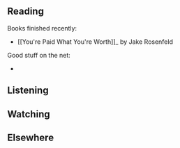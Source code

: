 

## Reading

Books finished recently:

- [[You're Paid What You're Worth]]_ by Jake Rosenfeld

Good stuff on the net:

- 

## Listening


## Watching


## Elsewhere


